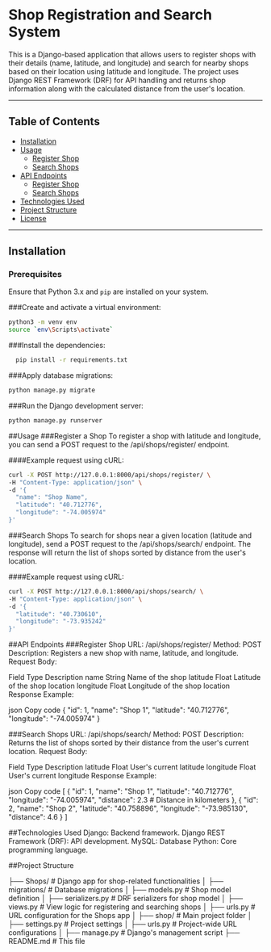 # Shop Registration and Search System

This is a Django-based application that allows users to register shops with their details (name, latitude, and longitude) and search for nearby shops based on their location using latitude and longitude. The project uses Django REST Framework (DRF) for API handling and returns shop information along with the calculated distance from the user's location.

---

## Table of Contents

- [Installation](#installation)
- [Usage](#usage)
  - [Register Shop](#register-shop)
  - [Search Shops](#search-shops)
- [API Endpoints](#api-endpoints)
  - [Register Shop](#register-shop)
  - [Search Shops](#search-shops)
- [Technologies Used](#technologies-used)
- [Project Structure](#project-structure)
- [License](#license)

---

## Installation

### Prerequisites

Ensure that Python 3.x and `pip` are installed on your system.

###Create and activate a virtual environment:
  ```bash
  python3 -m venv env
  source `env\Scripts\activate`
  ```
###Install the dependencies:
```bash
  pip install -r requirements.txt
```

###Apply database migrations:
```bash
python manage.py migrate
```

###Run the Django development server:
```bash
python manage.py runserver
```

##Usage
###Register a Shop
To register a shop with latitude and longitude, you can send a POST request to the /api/shops/register/ endpoint.

####Example request using cURL:
```bash
curl -X POST http://127.0.0.1:8000/api/shops/register/ \
-H "Content-Type: application/json" \
-d '{
  "name": "Shop Name",
  "latitude": "40.712776",
  "longitude": "-74.005974"
}'
```
###Search Shops
To search for shops near a given location (latitude and longitude), send a POST request to the /api/shops/search/ endpoint. The response will return the list of shops sorted by distance from the user's location.

####Example request using cURL:
```bash
curl -X POST http://127.0.0.1:8000/api/shops/search/ \
-H "Content-Type: application/json" \
-d '{
  "latitude": "40.730610",
  "longitude": "-73.935242"
}'
```

##API Endpoints
###Register Shop
URL: /api/shops/register/
Method: POST
Description: Registers a new shop with name, latitude, and longitude.
Request Body:

Field	Type	Description
name	String	Name of the shop
latitude	Float	Latitude of the shop location
longitude	Float	Longitude of the shop location
Response Example:

json
Copy code
{
    "id": 1,
    "name": "Shop 1",
    "latitude": "40.712776",
    "longitude": "-74.005974"
}

###Search Shops
URL: /api/shops/search/
Method: POST
Description: Returns the list of shops sorted by their distance from the user's current location.
Request Body:

Field	Type	Description
latitude	Float	User's current latitude
longitude	Float	User's current longitude
Response Example:

json
Copy code
[
  {
    "id": 1,
    "name": "Shop 1",
    "latitude": "40.712776",
    "longitude": "-74.005974",
    "distance": 2.3  # Distance in kilometers
  },
  {
    "id": 2,
    "name": "Shop 2",
    "latitude": "40.758896",
    "longitude": "-73.985130",
    "distance": 4.6
  }
]

##Technologies Used
Django: Backend framework.
Django REST Framework (DRF): API development.
MySQL: Database
Python: Core programming language.

##Project Structure

├── Shops/                     # Django app for shop-related functionalities
│   ├── migrations/            # Database migrations
│   ├── models.py              # Shop model definition
│   ├── serializers.py         # DRF serializers for shop model
│   ├── views.py               # View logic for registering and searching shops
│   ├── urls.py                # URL configuration for the Shops app
│
├── shop/              # Main project folder
│   ├── settings.py            # Project settings
│   ├── urls.py                # Project-wide URL configurations
│
├── manage.py                  # Django's management script
├── README.md                  # This file

